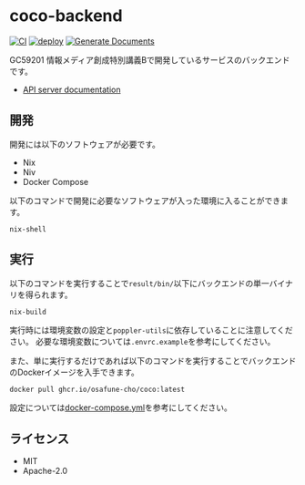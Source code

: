 # coco-backend
[![CI](https://github.com/osafune-cho/coco-backend/actions/workflows/ci.yml/badge.svg)](https://github.com/osafune-cho/coco-backend/actions/workflows/ci.yml)
[![deploy](https://github.com/osafune-cho/coco-backend/actions/workflows/deploy.yml/badge.svg)](https://github.com/osafune-cho/coco-backend/actions/workflows/deploy.yml)
[![Generate Documents](https://github.com/osafune-cho/coco-backend/actions/workflows/generate-documents.yml/badge.svg)](https://github.com/osafune-cho/coco-backend/actions/workflows/generate-documents.yml)

GC59201 情報メディア創成特別講義Bで開発しているサービスのバックエンドです。

- [API server documentation](https://osafune-cho.github.io/coco-backend/)

## 開発
開発には以下のソフトウェアが必要です。

- Nix
- Niv
- Docker Compose

以下のコマンドで開発に必要なソフトウェアが入った環境に入ることができます。

```
nix-shell
```

## 実行
以下のコマンドを実行することで`result/bin/`以下にバックエンドの単一バイナリを得られます。

```
nix-build
```

実行時には環境変数の設定と`poppler-utils`に依存していることに注意してください。
必要な環境変数については`.envrc.example`を参考にしてください。

また、単に実行するだけであれば以下のコマンドを実行することでバックエンドのDockerイメージを入手できます。

```
docker pull ghcr.io/osafune-cho/coco:latest
```

設定については[docker-compose.yml](https://github.com/osafune-cho/coco-infrastructure/blob/main/docker/docker-compose.yml)を参考にしてください。

## ライセンス
- MIT
- Apache-2.0

